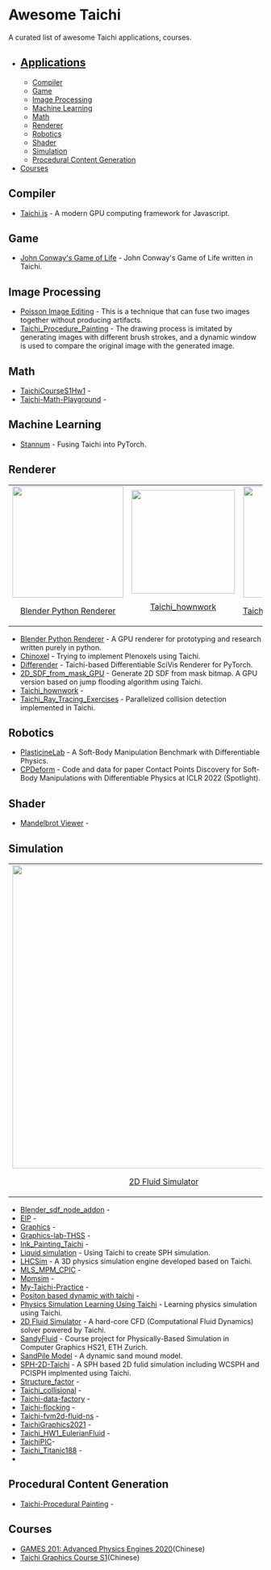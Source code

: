 # Awesome Taichi
A curated list of awesome Taichi applications, courses.


- [Applications](#applications)
    - 
    - [Compiler](#compiler)
    - [Game](#game)
    - [Image Processing](#image-processing)
    - [Machine Learning](#machine-learning)
    - [Math](#math)
    - [Renderer](#renderer)
  - [Robotics](#robotics)
  - [Shader](#shader)
  - [Simulation](#simulation)
  - [Procedural Content Generation](#procedural-content-generation)
- [Courses](#courses)



## **Compiler**

* [Taichi.js](https://github.com/AmesingFlank/taichi.js) - A modern GPU computing framework for Javascript. 



## **Game**

* [John Conway's Game of Life](https://github.com/wuyingnan/TaichiPlayground/tree/master/GameOfLife) - John Conway's Game of Life written in Taichi.

## **Image Processing**

* [Poisson Image Editing](https://github.com/Trinkle23897/Fast-Poisson-Image-Editing) - This is a technique that can fuse two images together without producing artifacts. 
* [Taichi_Procedure_Painting](https://github.com/theYiran/Taichi_Procedure_Painting) - The drawing process is imitated by generating images with different brush strokes, and a dynamic window is used to compare the original image with the generated image.

## **Math**

* [TaichiCourseS1Hw1](https://github.com/AmamiyaRenn/TaichiCourseS1Hw1) -
* [Taichi-Math-Playground](https://github.com/TiGeekMan/Taichi-Math-Playgound) - 

## **Machine Learning**

* [Stannum](https://github.com/ifsheldon/stannum) - Fusing Taichi into PyTorch.

## **Renderer**


<div style="text-align: center"><table><tr>
  <td style="text-align: center, width: 180"> 
   <div align = "center">
     <a href="https://github.com/bsavery/BlenderPythonRenderer">
        <img width="220" src="https://github.com/Taichi-contributor/Awesome-Taichi/blob/main/renderer-jpgs/blenderrender.jpg">   
     </a>  
       
[Blender Python Renderer](https://github.com/bsavery/BlenderPythonRenderer) 
       
   </td>
  <td style="text-align: center">
  <div align = "center">
    <a href="https://github.com/grassFlamingo/taichi_hownwork">
       <img width="205" src="https://github.com/Taichi-contributor/Awesome-Taichi/blob/main/renderer-jpgs/taichi-hw.jpg">
    </a>
      
[Taichi_hownwork](https://github.com/grassFlamingo/taichi_hownwork)
     
       
  </td>
  <td style="text-align: center">     
  <div align = "center">
    <a href="https://github.com/lightningbird/Taichi_Ray_Tracing_Exercises">
        <img width="220" src="https://github.com/Taichi-contributor/Awesome-Taichi/blob/main/renderer-jpgs/ray-tracying.jpg"> 
    </a>

[Taichi_Ray_Tracing_Exercises](https://github.com/lightningbird/Taichi_Ray_Tracing_Exercises)
 

  </td>
   <td style="text-align: center">
   <div align = "center">
     <a href="https://github.com/hooyuser/2D_SDF_from_mask_GPU">
        <img width="220" src="https://github.com/Taichi-contributor/Awesome-Taichi/blob/main/renderer-jpgs/2DSDF.jpg">
     </a>
       
[2D_SDF_from_mask_GPU](https://github.com/hooyuser/2D_SDF_from_mask_GPU)

  </td>

</tr></table></div>


* [Blender Python Renderer](https://github.com/bsavery/BlenderPythonRenderer) - A GPU renderer for prototyping and research written purely in python.
* [Chinoxel](https://github.com/blefaudeux/chinoxel) - Trying to implement Plenoxels using Taichi. 
* [Differender](https://github.com/nanovis/Differender) - Taichi-based Differentiable SciVis Renderer for PyTorch.
* [2D_SDF_from_mask_GPU](https://github.com/hooyuser/2D_SDF_from_mask_GPU) - Generate 2D SDF from mask bitmap. A GPU version based on jump flooding algorithm using Taichi.
* [Taichi_hownwork](https://github.com/grassFlamingo/taichi_hownwork) - 
* [Taichi_Ray_Tracing_Exercises](https://github.com/lightningbird/Taichi_Ray_Tracing_Exercises) - Parallelized collision detection implemented in Taichi.


## **Robotics**

* [PlasticineLab](https://github.com/iquibalamhm/plasticine-lab-cmu) - A Soft-Body Manipulation Benchmark with Differentiable Physics.
* [CPDeform](https://github.com/lester0866/CPDeform) - Code and data for paper Contact Points Discovery for Soft-Body Manipulations with Differentiable Physics at ICLR 2022 (Spotlight).

## **Shader**

* [Mandelbrot Viewer](https://github.com/Y7K4/mandelbrot-viewer) - 


## **Simulation**

<div style="text-align: center"><table><tr>
  <td style="text-align: center, width: 180"> 
   <div align = "center">
     <a href="https://github.com/takah29/2d-fluid-simulator">
        <img width="600" src="https://github.com/Taichi-contributor/Awesome-Taichi/blob/main/simulator-jpg/2d-fluid-simulator-1.jpg">   
     </a>  
       
[2D Fluid Simulator](https://github.com/takah29/2d-fluid-simulator) 
       
   </td>
  <td style="text-align: center">
  <div align = "center">
    <a href="https://github.com/Morcki/cgPhysics">
       <img width="400" src="https://github.com/Taichi-contributor/Awesome-Taichi/blob/main/simulator-jpg/Physics%20Simulation1.jpg">
    </a>
      
[Physics Simulation Learning](https://github.com/Morcki/cgPhysics)
     
       
  </td>
  <td style="text-align: center">     
  <div align = "center">
    <a href="https://github.com/MmmmHeee/SPH-2D-Taichi">
        <img width="300" src="https://github.com/Taichi-contributor/Awesome-Taichi/blob/main/simulator-jpg/SPH-01.jpg"> 
    </a>

[SPH-2D](https://github.com/MmmmHeee/SPH-2D-Taichi)
 

  </td>
   <td style="text-align: center">
   <div align = "center">
     <a href="https://github.com/ethz-pbs21/SandyFluid">
        <img width="300" src="https://github.com/Taichi-contributor/Awesome-Taichi/blob/main/simulator-jpg/Sandy%20Fluid.jpg">
     </a>
       
[SandyFluid](https://github.com/ethz-pbs21/SandyFluid)

  </td>

</tr></table></div>

* [Blender_sdf_node_addon](https://github.com/hooyuser/blender_sdf_node_addon) - 
* [EIP](https://github.com/yikaiw/EIP) - 
* [Graphics](https://github.com/PrinceNeZha/Graphics) -
* [Graphics-lab-THSS](https://github.com/kawa-yoiko/graphics-lab-THSS) -
* [Ink_Painting_Taichi](https://github.com/youy028/Ink_Painting_Taichi) -
* [Liquid simulation](https://github.com/lyd405121/wcsph) - Using Taichi to create SPH simulation. 
* [LHCSim](https://github.com/Robslhc/LHCSim) - A 3D physics simulation engine developed based on Taichi.
* [MLS_MPM_CPIC](https://github.com/Zhijie-YU/MLS_MPM_CPIC) - 
* [Mpmsim](https://github.com/KineticPayload/mpmsim) - 
* [My-Taichi-Practice](https://github.com/Duotun/My-Taichi-Practice) - 
* [Positon based dynamic with taichi](https://github.com/lyd405121/PBD) - 
* [Physics Simulation Learning Using Taichi](https://github.com/Morcki/cgPhysics) - Learning physics simulation using Taichi.
* [2D Fluid Simulator](https://github.com/takah29/2d-fluid-simulator) - A hard-core CFD (Computational Fluid Dynamics) solver powered by Taichi.
* [SandyFluid](https://github.com/ethz-pbs21/SandyFluid) - Course project for Physically-Based Simulation in Computer Graphics HS21, ETH Zurich.
* [SandPile Model](https://github.com/darkwuta/2021_taichi_course_homework) - A dynamic sand mound model.
* [SPH-2D-Taichi](https://github.com/MmmmHeee/SPH-2D-Taichi) - A SPH based 2D fulid simulation including WCSPH and PCISPH implmented using Taichi.
* [Structure_factor](https://github.com/donshen/structure_factor) - 
* [Taichi_collisional](https://github.com/QirongZhu/taichi_collisional) -
* [Taichi-data-factory](https://github.com/tooflesswulf/taichi-data-factory) - 
* [Taichi-flocking](https://github.com/SIGUSR97/taichi-flocking) - 
* [Taichi-fvm2d-fluid-ns](https://github.com/hejob/taichi-fvm2d-fluid-ns) - 
* [TaichiGraphics2021](https://github.com/PsycoTodd/TaichiGraphics2021) - 
* [Taichi_HW1_EulerianFluid](https://github.com/JerryYan97/Taichi_HW1_EulerianFluid) - 
* [TaichiPIC](https://github.com/bwzhao/TaichiPIC)-
* [Taichi_Titanic188](https://github.com/runck/Taichi_Titanic188) - 
* 

## **Procedural Content Generation**
* [Taichi-Procedural Painting](https://github.com/theYiran/Taichi_Procedural_Painting) - 


## Courses

* [GAMES 201: Advanced Physics Engines ](https://github.com/taichi-dev/games201)[2020](https://github.com/taichi-dev/games201)(Chinese)
* [Taichi Graphics Course S1](https://github.com/taichiCourse01)(Chinese)



